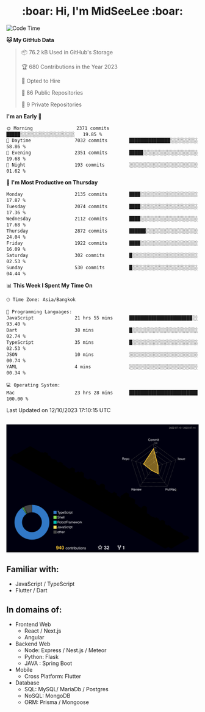 <h1 align="center"> :boar: Hi, I'm MidSeeLee :boar:</h1>
 
<!--START_SECTION:waka-->
![Code Time](http://img.shields.io/badge/Code%20Time-1%2C010%20hrs%206%20mins-blue)

**🐱 My GitHub Data** 

> 📦 76.2 kB Used in GitHub's Storage 
 > 
> 🏆 680 Contributions in the Year 2023
 > 
> 💼 Opted to Hire
 > 
> 📜 86 Public Repositories 
 > 
> 🔑 9 Private Repositories 
 > 
**I'm an Early 🐤** 

```text
🌞 Morning                2371 commits        █████░░░░░░░░░░░░░░░░░░░░   19.85 % 
🌆 Daytime                7032 commits        ███████████████░░░░░░░░░░   58.86 % 
🌃 Evening                2351 commits        █████░░░░░░░░░░░░░░░░░░░░   19.68 % 
🌙 Night                  193 commits         ░░░░░░░░░░░░░░░░░░░░░░░░░   01.62 % 
```
📅 **I'm Most Productive on Thursday** 

```text
Monday                   2135 commits        ████░░░░░░░░░░░░░░░░░░░░░   17.87 % 
Tuesday                  2074 commits        ████░░░░░░░░░░░░░░░░░░░░░   17.36 % 
Wednesday                2112 commits        ████░░░░░░░░░░░░░░░░░░░░░   17.68 % 
Thursday                 2872 commits        ██████░░░░░░░░░░░░░░░░░░░   24.04 % 
Friday                   1922 commits        ████░░░░░░░░░░░░░░░░░░░░░   16.09 % 
Saturday                 302 commits         █░░░░░░░░░░░░░░░░░░░░░░░░   02.53 % 
Sunday                   530 commits         █░░░░░░░░░░░░░░░░░░░░░░░░   04.44 % 
```


📊 **This Week I Spent My Time On** 

```text
🕑︎ Time Zone: Asia/Bangkok

💬 Programming Languages: 
JavaScript               21 hrs 55 mins      ███████████████████████░░   93.40 % 
Dart                     38 mins             █░░░░░░░░░░░░░░░░░░░░░░░░   02.74 % 
TypeScript               35 mins             █░░░░░░░░░░░░░░░░░░░░░░░░   02.53 % 
JSON                     10 mins             ░░░░░░░░░░░░░░░░░░░░░░░░░   00.74 % 
YAML                     4 mins              ░░░░░░░░░░░░░░░░░░░░░░░░░   00.34 % 

💻 Operating System: 
Mac                      23 hrs 28 mins      █████████████████████████   100.00 % 
```


 Last Updated on 12/10/2023 17:10:15 UTC
<!--END_SECTION:waka-->

##

![](./profile-3d-contrib/profile-night-rainbow.svg)

## Familiar with:
- JavaScript / TypeScript
- Flutter / Dart

## In domains of:
- Frontend Web
  - React / Next.js
  - Angular
- Backend Web
  - Node: Express / Nest.js / Meteor
  - Python: Flask
  - JAVA : Spring Boot
- Mobile
  - Cross Platform: Flutter
- Database
  - SQL: MySQL/ MariaDb / Postgres
  - NoSQL: MongoDB
  - ORM: Prisma / Mongoose
